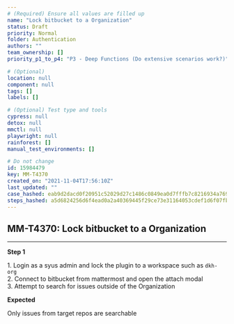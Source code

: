 ```yaml
---
# (Required) Ensure all values are filled up
name: "Lock bitbucket to a Organization"
status: Draft
priority: Normal
folder: Authentication
authors: ""
team_ownership: []
priority_p1_to_p4: "P3 - Deep Functions (Do extensive scenarios work?)"

# (Optional)
location: null
component: null
tags: []
labels: []

# (Optional) Test type and tools
cypress: null
detox: null
mmctl: null
playwright: null
rainforest: []
manual_test_environments: []

# Do not change
id: 15984479
key: MM-T4370
created_on: "2021-11-04T17:56:10Z"
last_updated: ""
case_hashed: eab9d2dacd0f20951c52029d27c1486c0849ea0d7fffb7c8216934a769282a2c693e39dbb68a85615b20092f180a79cc
steps_hashed: a5d6824256d6f4ead0a2a40369445f29ce73e31164053cdef1d6f07fbbd08a1cd84117ab2f98be4935de659170bf8000
---
```


<!-- (Auto-generated) Based on frontmatter's "key" and "name" -->

## MM-T4370: Lock bitbucket to a Organization

---

**Step 1**

1\. Login as a syus admin and lock the plugin to a workspace such as `dkh-org`\
2\. Connect to bitbucket from mattermost and open the attach modal\
3\. Attempt to search for issues outside of the Organization

**Expected**

Only issues from target repos are searchable
